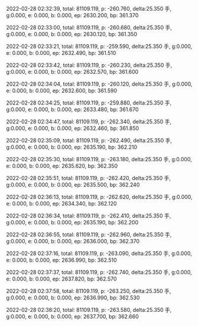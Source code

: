 2022-02-28 02:32:39, total: 81109.119, p: -260.760, delta:25.350 手, g:0.000, e: 0.000, b: 0.000, ep: 2630.200, bp: 361.370

2022-02-28 02:33:00, total: 81109.119, p: -260.680, delta:25.350 手, g:0.000, e: 0.000, b: 0.000, ep: 2630.120, bp: 361.350

2022-02-28 02:33:21, total: 81109.119, p: -259.590, delta:25.350 手, g:0.000, e: 0.000, b: 0.000, ep: 2632.490, bp: 361.510

2022-02-28 02:33:42, total: 81109.119, p: -260.230, delta:25.350 手, g:0.000, e: 0.000, b: 0.000, ep: 2632.570, bp: 361.600

2022-02-28 02:34:04, total: 81109.119, p: -260.120, delta:25.350 手, g:0.000, e: 0.000, b: 0.000, ep: 2632.600, bp: 361.590

2022-02-28 02:34:25, total: 81109.119, p: -259.880, delta:25.350 手, g:0.000, e: 0.000, b: 0.000, ep: 2633.480, bp: 361.670

2022-02-28 02:34:47, total: 81109.119, p: -262.340, delta:25.350 手, g:0.000, e: 0.000, b: 0.000, ep: 2632.460, bp: 361.850

2022-02-28 02:35:09, total: 81109.119, p: -262.490, delta:25.350 手, g:0.000, e: 0.000, b: 0.000, ep: 2635.190, bp: 362.210

2022-02-28 02:35:30, total: 81109.119, p: -263.180, delta:25.350 手, g:0.000, e: 0.000, b: 0.000, ep: 2635.620, bp: 362.350

2022-02-28 02:35:51, total: 81109.119, p: -262.420, delta:25.350 手, g:0.000, e: 0.000, b: 0.000, ep: 2635.500, bp: 362.240

2022-02-28 02:36:13, total: 81109.119, p: -262.620, delta:25.350 手, g:0.000, e: 0.000, b: 0.000, ep: 2634.340, bp: 362.120

2022-02-28 02:36:34, total: 81109.119, p: -262.410, delta:25.350 手, g:0.000, e: 0.000, b: 0.000, ep: 2635.190, bp: 362.200

2022-02-28 02:36:55, total: 81109.119, p: -262.960, delta:25.350 手, g:0.000, e: 0.000, b: 0.000, ep: 2636.000, bp: 362.370

2022-02-28 02:37:16, total: 81109.119, p: -263.090, delta:25.350 手, g:0.000, e: 0.000, b: 0.000, ep: 2636.990, bp: 362.510

2022-02-28 02:37:37, total: 81109.119, p: -262.740, delta:25.350 手, g:0.000, e: 0.000, b: 0.000, ep: 2637.820, bp: 362.570

2022-02-28 02:37:58, total: 81109.119, p: -263.250, delta:25.350 手, g:0.000, e: 0.000, b: 0.000, ep: 2636.990, bp: 362.530

2022-02-28 02:38:20, total: 81109.119, p: -263.580, delta:25.350 手, g:0.000, e: 0.000, b: 0.000, ep: 2637.700, bp: 362.660